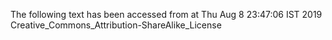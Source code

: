 The following text has been accessed from at Thu Aug 8 23:47:06 IST 2019
Creative_Commons_Attribution-ShareAlike_License
